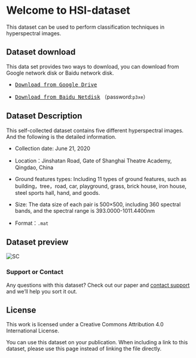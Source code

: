 # Welcome to HSI-dataset

This dataset can be used to perform classification techniques in hyperspectral images.

## Dataset download

This data set provides two ways to download, you can download from Google network disk or Baidu network disk.

- [<kbd>Download from Google Drive</kbd>](https://drive.google.com/file/d/1h0itaEgT97Cn79PRw13V_mBOboH0c6YD/view?usp=sharing)

- [<kbd>Download from Baidu Netdisk</kbd>](https://pan.baidu.com/s/1igJl0pO_yVWlkV44ypW6nQ) （password:`p3xe`）

## Dataset Description

This self-collected dataset contains five different hyperspectral images. And the following is the detailed information.

- Collection date: June 21, 2020

- Location：Jinshatan Road, Gate of Shanghai Theatre Academy, Qingdao, China

- Ground features types: Including 11 types of ground features, such as building，tree，road, car, playground, grass, brick house, iron house, steel sports hall, hand, and goods.

- Size: The data size of each pair is 500×500, including 360 spectral bands, and the spectral range is 393.0000-1011.4400nm

- Format：`.mat`


## Dataset preview

![SC](https://z3.ax1x.com/2021/06/03/2lWufe.png)

### Support or Contact

Any questions with this dataset? Check out our paper and [contact support](https://github.com/zyx980824/HSI-dataset) and we’ll help you sort it out.

## License

This work is licensed under a Creative Commons Attribution 4.0 International License.

You can use this dataset on your publication. When including a link to this dataset, please use this page instead of linking the file directly.

